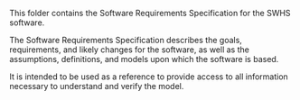 This folder contains the Software Requirements Specification for the SWHS software.

The Software Requirements Specification describes the goals, requirements, and 
likely changes for the software, as well as the assumptions, definitions, and 
models upon which the software is based.

It is intended to be used as a reference to provide access to all information
necessary to understand and verify the model.